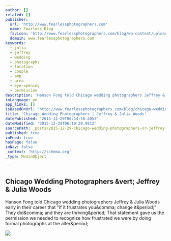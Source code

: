 ```yaml
---
author: []
related: []
publisher:
  url: 'http://www.fearlessphotographers.com'
  name: Fearless Blog
  favicon: 'http://www.fearlessphotographers.com/blog/wp-content/uploads/pp/images/favicon_1402554400.ico'
  domain: www.fearlessphotographers.com
keywords:
  - julia
  - jeffrey
  - wedding
  - photographs
  - location
  - couple
  - amp
  - area
  - eye-opening
  - permission
description: 'Hanson Fong told Chicago wedding photographers Jeffrey & Julia Woods early in their career that "If it frustrates you, change it." They did, and they are thriving. That statement gave us the permission we needed to recognize how frustrated we were by doing formal photographs at the alter.'
inLanguage: en
app_links: []
isBasedOnUrl: 'http://www.fearlessphotographers.com/blog/chicago-wedding-photographers-jeffrey-julia-woods/'
title: 'Chicago Wedding Photographers | Jeffrey & Julia Woods'
datePublished: '2015-12-29T06:14:58.405Z'
dateModified: '2015-12-29T06:10:20.981Z'
sourcePath: _posts/2015-12-29-chicago-wedding-photographers-or-jeffrey-and-julia-woods.md
published: true
inFeed: true
hasPage: false
inNav: false
_context: 'http://schema.org'
_type: MediaObject

---
```

<article style=""><h1>Chicago Wedding Photographers &amp;vert; Jeffrey &amp; Julia Woods</h1><p>Hanson Fong told Chicago wedding photographers Jeffrey &amp; Julia Woods early in their career that "If it frustrates you&amp;comma; change it&amp;period;" They did&amp;comma; and they are thriving&amp;period; That statement gave us the permission we needed to recognize how frustrated we were by doing formal photographs at the alter&amp;period;</p><img src="http://www.fearlessphotographers.com/blog/wp-content/uploads/2013/07/20130526_LK271.jpg" /></article>